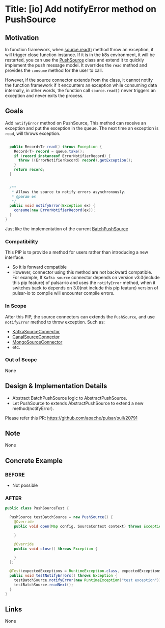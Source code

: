 # Title: [io] Add notifyError method on PushSource

## Motivation

In function framework, when [source.read()](https://github.com/apache/pulsar/blob/f7c0b3c49c9ad8c28d0b00aa30d727850eb8bc04/pulsar-functions/instance/src/main/java/org/apache/pulsar/functions/instance/JavaInstanceRunnable.java#L496-L506) method throw an exception, it will trigger close function instance. If it is in the k8s environment, it will be restarted,
you can use the [PushSource](https://github.com/apache/pulsar/blob/branch-3.0/pulsar-io/core/src/main/java/org/apache/pulsar/io/core/PushSource.java) class and extend it to quickly implement the push message model.
It overrides the `read` method and provides the `consume` method for the user to call.

However, if the source connector extends from the class, 
it cannot notify the function framework if it encounters an exception while consuming data internally, 
in other words, the function call `source.read()` never triggers an exception and never exits the process.


## Goals

Add `notifyError` method on PushSource, This method can receive an exception and put the exception in the queue. The next time an exception is `read`, will throws exception.
```java

  public Record<T> read() throws Exception {
    Record<T> record = queue.take();
    if (record instanceof ErrorNotifierRecord) {
      throw ((ErrorNotifierRecord) record).getException();
    }
    return record;
  }


  /**
   * Allows the source to notify errors asynchronously.
   * @param ex
   */
  public void notifyError(Exception ex) {
    consume(new ErrorNotifierRecord(ex));
  }
}
```

Just like the implementation of the current [BatchPushSource](https://github.com/apache/pulsar/blob/branch-3.0/pulsar-io/core/src/main/java/org/apache/pulsar/io/core/BatchPushSource.java)


### Compatibility

This PIP is to provide a method for users rather than introducing a new interface.

- So it is forward compatible
- However, connector using this method are not backward compatible. 
For example, If `Kafka source` connector depends on version v3.0(include this pip feature) of pulsar-io and uses the `notifyError` method, 
when it switches back to depends on 3.0(not include this pip feature) version of pulsar-io to compile will encounter compile errors.

### In Scope

After this PIP, the source connectors can extends the `PushSource`, and use `notifyError` method to throw exception. Such as:
- [KafkaSourceConnector](https://github.com/apache/pulsar/blob/branch-3.0/pulsar-io/kafka/src/main/java/org/apache/pulsar/io/kafka/KafkaAbstractSource.java)
- [CanalSourceConnector](https://github.com/apache/pulsar/blob/82237d3684fe506bcb6426b3b23f413422e6e4fb/pulsar-io/canal/src/main/java/org/apache/pulsar/io/canal/CanalAbstractSource.java#L43)
- [MongoSourceConnector](https://github.com/apache/pulsar/blob/82237d3684fe506bcb6426b3b23f413422e6e4fb/pulsar-io/mongo/src/main/java/org/apache/pulsar/io/mongodb/MongoSource.java#L59)
- etc.

### Out of Scope
None

## Design & Implementation Details

- Abstract BatchPushSource logic to AbstractPushSource.
- Let PushSource to extends AbstractPushSource to extend a new method(notifyError).

Please refer this PR: https://github.com/apache/pulsar/pull/20791
 
## Note
None


## Concrete Example

### BEFORE
- Not possible

### AFTER

```java
public class PushSourceTest {

  PushSource testBatchSource = new PushSource() {
    @Override
    public void open(Map config, SourceContext context) throws Exception {

    }

    @Override
    public void close() throws Exception {

    }
  };

  @Test(expectedExceptions = RuntimeException.class, expectedExceptionsMessageRegExp = "test exception")
  public void testNotifyErrors() throws Exception {
    testBatchSource.notifyError(new RuntimeException("test exception"));
    testBatchSource.readNext();
  }
}
```

## Links
None
